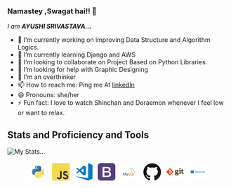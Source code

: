 ### Namastey ,Swagat hai!! 👋
*I am ***AYUSHI SRIVASTAVA...****

- 🔭 I’m currently working on improving Data Structure and Algorithm Logics. 
- 🌱 I’m currently learning Django and AWS
- 👯 I’m looking to collaborate on Project Based on Python Libraries.
- 🤔 I’m looking for help with Graphic Designing 
- 💬 I'm an overthinker 
- 📫 How to reach me: Ping me At [linkedIn](https://www.linkedin.com/in/ayushi-srivastava-a3ba371b0/)
- 😄 Pronouns: she/her
- ⚡ Fun fact: I love to watch Shinchan and Doraemon whenever I feel low or want to relax.

## Stats and Proficiency and Tools

![My Stats...](https://github-readme-stats.vercel.app/api?username=Ayushi0901&&show_icons=true&title_color=ffffff&icon_color=bb2acf&text_color=000000&bg_color=E1AD01)

<p align="center">

<img src="https://raw.githubusercontent.com/github/explore/80688e429a7d4ef2fca1e82350fe8e3517d3494d/topics/python/python.png" alt="Python" height="40" style="vertical-align:top; margin:4px">
<img src="https://raw.githubusercontent.com/github/explore/80688e429a7d4ef2fca1e82350fe8e3517d3494d/topics/javascript/javascript.png" alt="Javascript" height="40" style="vertical-align:top; margin:4px">
<img src="https://raw.githubusercontent.com/github/explore/80688e429a7d4ef2fca1e82350fe8e3517d3494d/topics/visual-studio-code/visual-studio-code.png" alt="VS Code" height="40" style="vertical-align:top; margin:4px">
<img src="https://raw.githubusercontent.com/github/explore/80688e429a7d4ef2fca1e82350fe8e3517d3494d/topics/bootstrap/bootstrap.png" alt="Bootstrap" height="40" style="vertical-align:top; margin:4px">
<img src="https://raw.githubusercontent.com/github/explore/80688e429a7d4ef2fca1e82350fe8e3517d3494d/topics/mysql/mysql.png" alt="MySQL" height="40" style="vertical-align:top; margin:4px">
<img src="https://raw.githubusercontent.com/github/explore/78df643247d429f6cc873026c0622819ad797942/topics/github/github.png" alt="Github" height="40" style="vertical-align:top; margin:4px" color:white>
<img src="https://raw.githubusercontent.com/github/explore/80688e429a7d4ef2fca1e82350fe8e3517d3494d/topics/git/git.png" alt="Git" height="40" style="vertical-align:top; margin:4px">
<img src="https://raw.githubusercontent.com/github/explore/80688e429a7d4ef2fca1e82350fe8e3517d3494d/topics/windows/windows.png" alt="Windows" height="40" style="vertical-align:top; margin:4px">

</p>

